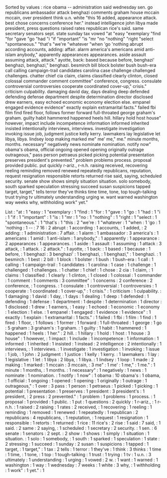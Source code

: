 Sorted by values :
rice obama -- administration said wednesday sen. go republicans ambassador attack benghazi comments graham house mccain mccain, over president think u.n. white "this 16 added, appearance attack. best chose concerns conference her." instead intelligence john libya made president, press questions raised rates republican rice's said. same secretary senators sept. state sunday tax vowed "at "easy "exemplary "find "for "gave "go "had "i "if "important" "is "mr "no "nothing" "right "select "spontaneous." "that's "we're "whatever "when 'go 'nothing abrupt according accounts, adding: affair. alarm america's americans amid anti-islam anybody," apparently appearances appearances. aside assault assuming attack, attack." ayotte, back: based because before, benghazi' benghazi, benghazi," benghazi. besmirch bill block bolster bush bush-era call calling campaign-trail candidates carolina case challenge challenged challenges. chatter chief cia claim, claims classified clearly clinton, closed colossal commander comment committee" conference, congress. consulate controversial controversies cooperate coordinated cover-up," crisis." criticism culpability. damaging david day, days dealing deep defended defending defense department despite determination director disclosed drew earners, easy echoed economic economy election else. empanel engaged evidence evidence" exactly explain extramarital facts." failed fbi film find fired floor, follows former forward full-throated george graham's graham. guilty habit hammered happened heels hill. hillary hold host house" however, impact include incompetence information informed inherited insisted intentionally interviews, interviews. investigate investigation invoking issue job, judgment justice kelly kerry. lawmakers lay legislative let libya, libya. lindsey loop making marked me" me' me," me." minute months, months. necessary" negatively news nominate nomination. notify now" obama's obama, official ongoing opened opening originally outrage outrageous," pass person petraeus picked picking potential presentation preserves president's prevented." problem problems process. proposal provided public. put quickly r-ariz., r-n.h. raising received, recovering reeling reminding removed renewed repeatedly republicans, reputation, request resignation responsible retorts returned rise said, saying, scheduled security. senate show shows simply situation situation. solo somebody, south sparked speculation stressing succeed susan suspicions tapped target, target," tells terror they've thinks time time, tone, top tough-talking trust trying tv ultimately understanding urging w. want warned washington way weeks why, withholding work" yet." 

List :
"at : 1
"easy : 1
"exemplary : 1
"find : 1
"for : 1
"gave : 1
"go : 1
"had : 1
"i : 1
"if : 1
"important" : 1
"is : 1
"mr : 1
"no : 1
"nothing" : 1
"right : 1
"select : 1
"spontaneous." : 1
"that's : 1
"this : 2
"we're : 1
"whatever : 1
"when : 1
'go : 1
'nothing : 1
-- : 7
16 : 2
abrupt : 1
according : 1
accounts, : 1
added, : 2
adding: : 1
administration : 7
affair. : 1
alarm : 1
ambassador : 3
america's : 1
americans : 1
amid : 1
anti-islam : 1
anybody," : 1
apparently : 1
appearance : 2
appearances : 1
appearances. : 1
aside : 1
assault : 1
assuming : 1
attack : 3
attack, : 1
attack. : 2
attack." : 1
ayotte, : 1
back: : 1
based : 1
because : 1
before, : 1
benghazi : 3
benghazi' : 1
benghazi, : 1
benghazi," : 1
benghazi. : 1
besmirch : 1
best : 2
bill : 1
block : 1
bolster : 1
bush : 1
bush-era : 1
call : 1
calling : 1
campaign-trail : 1
candidates : 1
carolina : 1
case : 1
challenge : 1
challenged : 1
challenges. : 1
chatter : 1
chief : 1
chose : 2
cia : 1
claim, : 1
claims : 1
classified : 1
clearly : 1
clinton, : 1
closed : 1
colossal : 1
commander : 1
comment : 1
comments : 3
committee" : 1
concerns : 2
conference : 2
conference, : 1
congress. : 1
consulate : 1
controversial : 1
controversies : 1
cooperate : 1
coordinated : 1
cover-up," : 1
crisis." : 1
criticism : 1
culpability. : 1
damaging : 1
david : 1
day, : 1
days : 1
dealing : 1
deep : 1
defended : 1
defending : 1
defense : 1
department : 1
despite : 1
determination : 1
director : 1
disclosed : 1
drew : 1
earners, : 1
easy : 1
echoed : 1
economic : 1
economy : 1
election : 1
else. : 1
empanel : 1
engaged : 1
evidence : 1
evidence" : 1
exactly : 1
explain : 1
extramarital : 1
facts." : 1
failed : 1
fbi : 1
film : 1
find : 1
fired : 1
floor, : 1
follows : 1
former : 1
forward : 1
full-throated : 1
george : 1
go : 5
graham : 3
graham's : 1
graham. : 1
guilty : 1
habit : 1
hammered : 1
happened : 1
heels : 1
her." : 2
hill. : 1
hillary : 1
hold : 1
host : 1
house : 3
house" : 1
however, : 1
impact : 1
include : 1
incompetence : 1
information : 1
informed : 1
inherited : 1
insisted : 1
instead : 2
intelligence : 2
intentionally : 1
interviews, : 1
interviews. : 1
investigate : 1
investigation : 1
invoking : 1
issue : 1
job, : 1
john : 2
judgment : 1
justice : 1
kelly : 1
kerry. : 1
lawmakers : 1
lay : 1
legislative : 1
let : 1
libya : 2
libya, : 1
libya. : 1
lindsey : 1
loop : 1
made : 2
making : 1
marked : 1
mccain : 3
mccain, : 3
me" : 1
me' : 1
me," : 1
me." : 1
minute : 1
months, : 1
months. : 1
necessary" : 1
negatively : 1
news : 1
nominate : 1
nomination. : 1
notify : 1
now" : 1
obama : 10
obama's : 1
obama, : 1
official : 1
ongoing : 1
opened : 1
opening : 1
originally : 1
outrage : 1
outrageous," : 1
over : 3
pass : 1
person : 1
petraeus : 1
picked : 1
picking : 1
potential : 1
presentation : 1
preserves : 1
president : 3
president's : 1
president, : 2
press : 2
prevented." : 1
problem : 1
problems : 1
process. : 1
proposal : 1
provided : 1
public. : 1
put : 1
questions : 2
quickly : 1
r-ariz., : 1
r-n.h. : 1
raised : 2
raising : 1
rates : 2
received, : 1
recovering : 1
reeling : 1
reminding : 1
removed : 1
renewed : 1
repeatedly : 1
republican : 2
republicans : 4
republicans, : 1
reputation, : 1
request : 1
resignation : 1
responsible : 1
retorts : 1
returned : 1
rice : 11
rice's : 2
rise : 1
said : 7
said, : 1
said. : 2
same : 2
saying, : 1
scheduled : 1
secretary : 2
security. : 1
sen. : 6
senate : 1
senators : 2
sept. : 2
show : 1
shows : 1
simply : 1
situation : 1
situation. : 1
solo : 1
somebody, : 1
south : 1
sparked : 1
speculation : 1
state : 2
stressing : 1
succeed : 1
sunday : 2
susan : 1
suspicions : 1
tapped : 1
target, : 1
target," : 1
tax : 2
tells : 1
terror : 1
they've : 1
think : 3
thinks : 1
time : 1
time, : 1
tone, : 1
top : 1
tough-talking : 1
trust : 1
trying : 1
tv : 1
u.n. : 3
ultimately : 1
understanding : 1
urging : 1
vowed : 2
w. : 1
want : 1
warned : 1
washington : 1
way : 1
wednesday : 7
weeks : 1
white : 3
why, : 1
withholding : 1
work" : 1
yet." : 1
